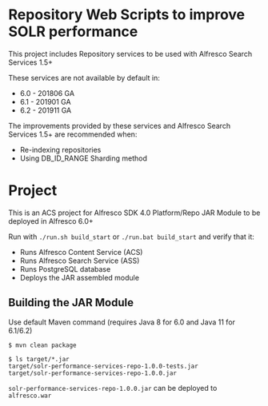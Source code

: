 # Repository Web Scripts to improve SOLR performance

This project includes Repository services to be used with Alfresco Search Services 1.5+

These services are not available by default in:

* 6.0 - 201806 GA
* 6.1 - 201901 GA
* 6.2 - 201911 GA

The improvements provided by these services and Alfresco Search Services 1.5+ are recommended when:

* Re-indexing repositories
* Using DB_ID_RANGE Sharding method

# Project

This is an ACS project for Alfresco SDK 4.0 Platform/Repo JAR Module to be deployed in Alfresco 6.0+

Run with `./run.sh build_start` or `./run.bat build_start` and verify that it:

 * Runs Alfresco Content Service (ACS)
 * Runs Alfresco Search Service (ASS)
 * Runs PostgreSQL database
 * Deploys the JAR assembled module

## Building the JAR Module

Use default Maven command (requires Java 8 for 6.0 and Java 11 for 6.1/6.2)

```
$ mvn clean package

$ ls target/*.jar
target/solr-performance-services-repo-1.0.0-tests.jar
target/solr-performance-services-repo-1.0.0.jar
```

`solr-performance-services-repo-1.0.0.jar` can be deployed to `alfresco.war`
